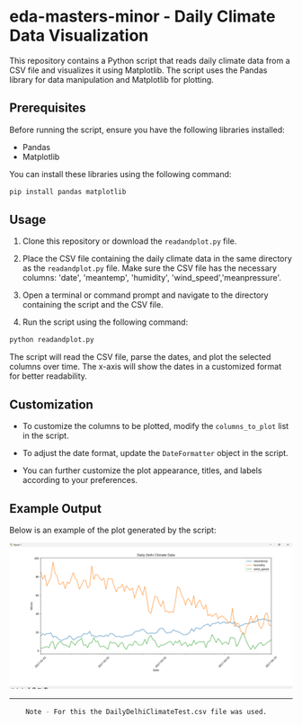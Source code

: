 # eda-masters-minor - Daily Climate Data Visualization

This repository contains a Python script that reads daily climate data from a CSV file and visualizes it using Matplotlib. The script uses the Pandas library for data manipulation and Matplotlib for plotting.

## Prerequisites

Before running the script, ensure you have the following libraries installed:

- Pandas
- Matplotlib

You can install these libraries using the following command:

```bash
pip install pandas matplotlib
```

## Usage

1. Clone this repository or download the `readandplot.py` file.

2. Place the CSV file containing the daily climate data in the same directory as the `readandplot.py` file. Make sure the CSV file has the necessary columns: 'date', 'meantemp', 'humidity', 'wind_speed','meanpressure'.

3. Open a terminal or command prompt and navigate to the directory containing the script and the CSV file.

4. Run the script using the following command:

```bash
python readandplot.py
```

The script will read the CSV file, parse the dates, and plot the selected columns over time. The x-axis will show the dates in a customized format for better readability.

## Customization

- To customize the columns to be plotted, modify the `columns_to_plot` list in the script.

- To adjust the date format, update the `DateFormatter` object in the script.

- You can further customize the plot appearance, titles, and labels according to your preferences.

## Example Output

Below is an example of the plot generated by the script:

![Daily Climate Data Plot](./assets/removedmeanpressure.png)

---

```bash
    Note - For this the DailyDelhiClimateTest.csv file was used.
```
